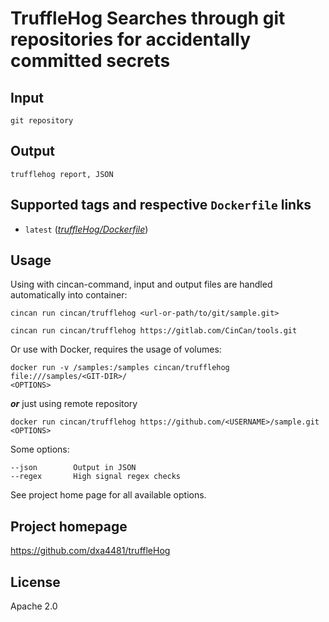 # TruffleHog Searches through git repositories for accidentally committed secrets

## Input

```
git repository
```

## Output

```
trufflehog report, JSON
```

## Supported tags and respective `Dockerfile` links
* `latest` 
([*truffleHog/Dockerfile*](https://gitlab.com/CinCan/tools/blob/master/trufflehog/Dockerfile))

## Usage

Using with cincan-command, input and output files are handled automatically into container:

```console
cincan run cincan/trufflehog <url-or-path/to/git/sample.git>
```

```console
cincan run cincan/trufflehog https://gitlab.com/CinCan/tools.git

```
Or use with Docker, requires the usage of volumes:

```
docker run -v /samples:/samples cincan/trufflehog file:///samples/<GIT-DIR>/ 
<OPTIONS>
```

***or*** just using remote repository

```
docker run cincan/trufflehog https://github.com/<USERNAME>/sample.git <OPTIONS>
```

Some options:
```
--json        Output in JSON
--regex       High signal regex checks
```

See project home page for all available options.


## Project homepage

https://github.com/dxa4481/truffleHog


## License 

Apache 2.0